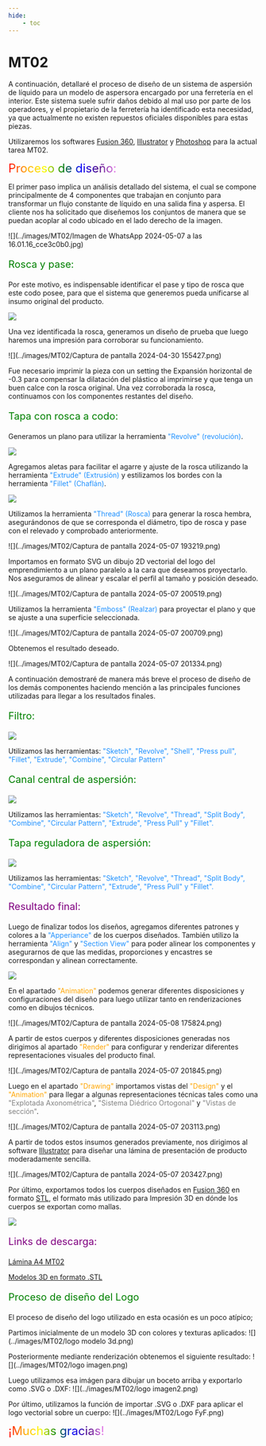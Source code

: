 ```yaml
---
hide:
    - toc
---
```


# MT02

A continuación, detallaré el proceso de diseño de un sistema de aspersión de líquido para un modelo de aspersora encargado por una ferretería en el interior. Este sistema suele sufrir daños debido al mal uso por parte de los operadores, y el propietario de la ferretería ha identificado esta necesidad, ya que actualmente no existen repuestos oficiales disponibles para estas piezas.

Utilizaremos los softwares [Fusion 360](https://www.autodesk.com/campaigns/education/fusion-360), [Illustrator](https://www.adobe.com/es/products/illustrator.html) y [Photoshop](https://www.adobe.com/la/products/photoshop.html) para la actual tarea MT02.

<span style="font-size: 24px" class="rainbow">Proceso de diseño:</span>

El primer paso implica un análisis detallado del sistema, el cual se compone principalmente de 4 componentes que trabajan en conjunto para transformar un flujo constante de líquido en una salida fina y aspersa. El cliente nos ha solicitado que diseñemos los conjuntos de manera que se puedan acoplar al codo ubicado en el lado derecho de la imagen.

![](../images/MT02/Imagen de WhatsApp 2024-05-07 a las 16.01.16_cce3c0b0.jpg)

<p style="font-size: 20px; color: green;" >Rosca y pase:</p>

Por este motivo, es indispensable identificar el pase y tipo de rosca que este codo posee, para que el sistema que generemos pueda unificarse al insumo original del producto.

![](../images/MT02/fotosrosca.png)

Una vez identificada la rosca, generamos un diseño de prueba que luego haremos una impresión para corroborar su funcionamiento.

![](../images/MT02/Captura de pantalla 2024-04-30 155427.png)

Fue necesario imprimir la pieza con un setting the Expansión horizontal de -0.3 para compensar la dilatación del plástico al imprimirse y que tenga un buen calce con la rosca original. Una vez corroborada la rosca, continuamos con los componentes restantes del diseño.

<p style="font-size: 20px; color: green;" >Tapa con rosca a codo:</p>

Generamos un plano para utilizar la herramienta <span style="color: dodgerblue">"Revolve" (revolución)</span>.

![](../images/MT02/cosocoso.png)

Agregamos aletas para facilitar el agarre y ajuste de la rosca utilizando la herramienta <span style="color: dodgerblue">"Extrude" (Extrusión)</span> y estilizamos los bordes con la herramienta <span style="color: dodgerblue">"Fillet" (Chaflán)</span>.

![](../images/MT02/Untitled-4.png)

Utilizamos la herramienta <span style="color: dodgerblue">"Thread" (Rosca)</span> para generar la rosca hembra, asegurándonos de que se corresponda el diámetro, tipo de rosca y pase con el relevado y comprobado anteriormente.

![](../images/MT02/Captura de pantalla 2024-05-07 193219.png)

Importamos en formato SVG un dibujo 2D vectorial del logo del emprendimiento a un plano paralelo a la cara que deseamos proyectarlo. Nos aseguramos de alinear y escalar el perfil al tamaño y posición deseado.

![](../images/MT02/Captura de pantalla 2024-05-07 200519.png)

Utilizamos la herramienta <span style="color: dodgerblue">"Emboss" (Realzar)</span> para proyectar el plano y que se ajuste a una superficie seleccionada.

![](../images/MT02/Captura de pantalla 2024-05-07 200709.png)

Obtenemos el resultado deseado.

![](../images/MT02/Captura de pantalla 2024-05-07 201334.png)

A continuación demostraré de manera más breve el proceso de diseño de los demás componentes haciendo mención a las principales funciones utilizadas para llegar a los resultados finales.

<p style="font-size: 20px; color: green;" >Filtro:</p>

![](../images/MT02/Untitled-6.png)

Utilizamos las herramientas: <span style="color: dodgerblue">"Sketch", "Revolve", "Shell", "Press pull", "Fillet", "Extrude", "Combine", "Circular Pattern"</span>

<p style="font-size: 20px; color: green;" >Canal central de aspersión:</p>

![](../images/MT02/Untitled-5.png)

Utilizamos las herramientas: <span style="color: dodgerblue">"Sketch", "Revolve", "Thread", "Split Body", "Combine", "Circular Pattern", "Extrude", "Press Pull" y "Fillet".</span>

<p style="font-size: 20px; color: green;" >Tapa reguladora de aspersión:</p>

![](../images/MT02/Untitled-7.png)

Utilizamos las herramientas: <span style="color: dodgerblue">"Sketch", "Revolve", "Thread", "Split Body", "Combine", "Circular Pattern", "Extrude", "Press Pull" y "Fillet".</span>

<p style="font-size: 20px; color: purple;" >Resultado final:</p>

Luego de finalizar todos los diseños, agregamos diferentes patrones y colores a la <span style="color: dodgerblue">"Apperiance"</span> de los cuerpos diseñados. También utilizo la herramienta <span style="color: dodgerblue">"Align"</span> y <span style="color: dodgerblue">"Section View"</span> para poder alinear los componentes y asegurarnos de que las medidas, proporciones y encastres se correspondan y alinean correctamente.

![](../images/MT02/Untitled-8.png)

En el apartado <span style="color: orange">"Animation"</span> podemos generar diferentes disposiciones y configuraciones del diseño para luego utilizar tanto en renderizaciones como en dibujos técnicos.

![](../images/MT02/Captura de pantalla 2024-05-08 175824.png)

A partir de estos cuerpos y diferentes disposiciones generadas nos dirigimos al apartado <span style="color: orange">"Render"</span> para configurar y renderizar diferentes representaciones visuales del producto final.

![](../images/MT02/Captura de pantalla 2024-05-07 201845.png)

Luego en el apartado <span style="color: orange">"Drawing"</span> importamos vistas del <span style="color: orange">"Design"</span> y el <span style="color: orange">"Animation"</span> para llegar a algunas representaciones técnicas tales como una <span style="color: gray">"Explotada Axonométrica"</span>, <span style="color: gray">"Sistema Diédrico Ortogonal"</span> y <span style="color: gray">"Vistas de sección"</span>.

![](../images/MT02/Captura de pantalla 2024-05-07 203113.png)

A partir de todos estos insumos generados previamente, nos dirigimos al software [Illustrator](https://www.adobe.com/es/products/illustrator.html) para diseñar una lámina de presentación de producto moderadamente sencilla.

![](../images/MT02/Captura de pantalla 2024-05-07 203427.png)

Por último, exportamos todos los cuerpos diseñados en [Fusion 360](https://www.autodesk.com/campaigns/education/fusion-360) en formato [STL](https://es.wikipedia.org/wiki/STL), el formato más utilizado para Impresión 3D en dónde los cuerpos se exportan como mallas.

![](../images/MT02/Untitled-9.png)

<p style="font-size: 20px; color: purple;" >Links de descarga:</p>

[Lámina A4 MT02](https://drive.google.com/file/d/1E9Uww84c00ToplNdcVcqj9P558o_IqmM/view?usp=sharing)

[Modelos 3D en formato .STL](https://drive.google.com/file/d/1Nm8DjMj2NQLU7undWS0370manmm1TQUY/view?usp=sharing)

<p style="font-size: 20px; color: green;" >Proceso de diseño del Logo</p>

El proceso de diseño del logo utilizado en esta ocasión es un poco atípico; 

Partimos inicialmente de un modelo 3D con colores y texturas aplicados:
![](../images/MT02/logo modelo 3d.png)

Posteriormente mediante renderización obtenemos el siguiente resultado:
![](../images/MT02/logo imagen.png)

Luego utilizamos esa imágen para dibujar un boceto arriba y exportarlo como .SVG o .DXF:
![](../images/MT02/logo imagen2.png)

Por último, utilizamos la función de importar .SVG o .DXF para aplicar el logo vectorial sobre un cuerpo:
![](../images/MT02/Logo FyF.png)

<span style="font-size: 24px" class="rainbow">¡Muchas gracias!</span>

<meta charset="UTF-8">
    <meta name="viewport" content="width=device-width, initial-scale=1.0">
    <title>Texto Arcoíris</title>
    <style>
        .rainbow {
            background: linear-gradient(to right, red, orange, yellow, green, blue, indigo, violet);
            color: transparent;
            background-clip: text;
        }
    </style>